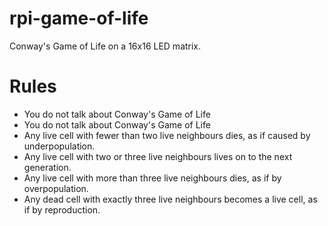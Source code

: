 # rpi-game-of-life
Conway's Game of Life on a 16x16 LED matrix.

# Rules
* You do not talk about Conway's Game of Life
* You do not talk about Conway's Game of Life
* Any live cell with fewer than two live neighbours dies, as if caused by underpopulation.
* Any live cell with two or three live neighbours lives on to the next generation.
* Any live cell with more than three live neighbours dies, as if by overpopulation.
* Any dead cell with exactly three live neighbours becomes a live cell, as if by reproduction.
